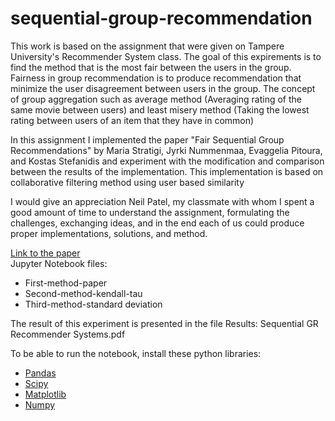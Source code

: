 # sequential-group-recommendation


<p>This work is based on the assignment that were given on Tampere University's Recommender System class. The goal of this expirements is to find the method that is the most fair between the users in the group. Fairness in group recommendation is to produce recommendation that minimize the user disagreement between users in the group. The concept of group aggregation such as average method (Averaging rating of the same movie between users) and least misery method (Taking the lowest rating between users of an item that they have in common) </p>

<p>
In this assignment I implemented the paper "Fair Sequential Group Recommendations" by Maria Stratigi, Jyrki Nummenmaa, Evaggelia Pitoura,
and Kostas Stefanidis and experiment with the modification and comparison between the results of the implementation. This implementation is based on collaborative filtering method using user based similarity</p>

<p>I would give an appreciation Neil Patel, my classmate with whom I spent a good amount of time to understand the assignment,
formulating the challenges, exchanging ideas, and in the end each of us could produce proper implementations, solutions, and method. </p>

<a href="https://homepages.tuni.fi/konstantinos.stefanidis/docs/sac20.pdf">Link to the paper </a>
<br>
Jupyter Notebook files:
<ul>
<li>First-method-paper</li>
<li>Second-method-kendall-tau</li>
<li>Third-method-standard deviation</li>
</ul>

The result of this experiment is presented in the file Results: Sequential GR Recommender Systems.pdf

<p>To be able to run the notebook, install these python libraries:</p>
<ul>
<li><a href="https://anaconda.org/anaconda/pandas">Pandas</a> </li>
<li><a href="https://anaconda.org/anaconda/scipy">Scipy</a></li>
<li><a href= "https://anaconda.org/conda-forge/matplotlib">Matplotlib</a></li>
<li><a href="https://anaconda.org/anaconda/numpy">Numpy</a></li>
</ul>

